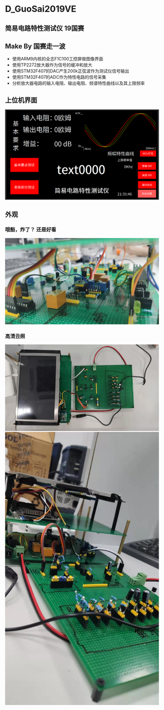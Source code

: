 # D_GuoSai2019VE
## 简易电路特性测试仪 19国赛
## Make By 国赛走一波
* 使用ARM9内核的全志F1C100工控屏做图像界面
* 使用TP2272放大器作为信号的缓冲和放大
* 使用STM32F407的DAC产生200k正弦波作为测试仪信号输出
* 使用STM32F407的ADC作为特性电路的信号采集
* 分析放大器电路的输入电阻、输出电阻、频谱特性曲线以及其上限频率
## 上位机界面
![pic4](https://github.com/YXZhu/D_GuoSai2019VE/blob/master/picture/%E7%AE%80%E6%98%93%E7%94%B5%E8%B7%AF%E7%89%B9%E6%80%A7%E6%B5%8B%E8%AF%95%E4%BB%AA-%E5%B7%A5%E6%8E%A7%E5%B1%8F%E6%88%AA%E5%9B%BE.png)
## 外观
### 哦豁，炸了？ 还是好看
![哦豁，炸了？](https://github.com/YXZhu/D_GuoSai2019VE/blob/master/picture/pic3.jpg)
### 高清丑照
![哦豁，炸了？](https://github.com/YXZhu/D_GuoSai2019VE/blob/master/picture/pic2.jpg)
![哦豁，炸了？](https://github.com/YXZhu/D_GuoSai2019VE/blob/master/picture/pic1.jpg)
